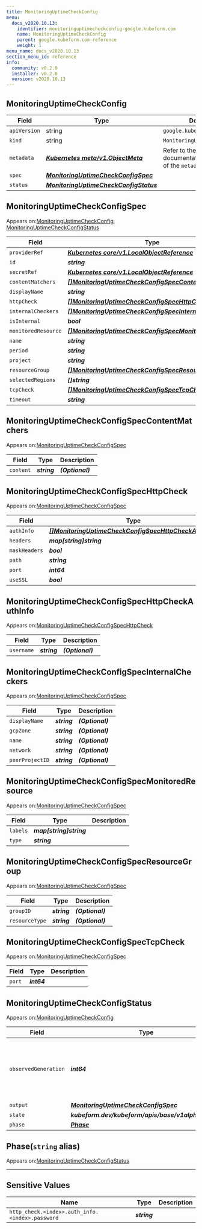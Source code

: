 ```yaml
---
title: MonitoringUptimeCheckConfig
menu:
  docs_v2020.10.13:
    identifier: monitoringuptimecheckconfig-google.kubeform.com
    name: MonitoringUptimeCheckConfig
    parent: google.kubeform.com-reference
    weight: 1
menu_name: docs_v2020.10.13
section_menu_id: reference
info:
  community: v0.2.0
  installer: v0.2.0
  version: v2020.10.13
---
```


## MonitoringUptimeCheckConfig
| Field | Type | Description |
| ------ | ----- | ----------- |
| `apiVersion` | string | `google.kubeform.com/v1alpha1` |
|    `kind` | string | `MonitoringUptimeCheckConfig` |
| `metadata` | ***[Kubernetes meta/v1.ObjectMeta](https://kubernetes.io/docs/reference/generated/kubernetes-api/v1.13/#objectmeta-v1-meta)***|Refer to the Kubernetes API documentation for the fields of the `metadata` field.|
| `spec` | ***[MonitoringUptimeCheckConfigSpec](#monitoringuptimecheckconfigspec)***||
| `status` | ***[MonitoringUptimeCheckConfigStatus](#monitoringuptimecheckconfigstatus)***||
## MonitoringUptimeCheckConfigSpec

Appears on:[MonitoringUptimeCheckConfig](#monitoringuptimecheckconfig), [MonitoringUptimeCheckConfigStatus](#monitoringuptimecheckconfigstatus)

| Field | Type | Description |
| ------ | ----- | ----------- |
| `providerRef` | ***[Kubernetes core/v1.LocalObjectReference](https://kubernetes.io/docs/reference/generated/kubernetes-api/v1.13/#localobjectreference-v1-core)***||
| `id` | ***string***||
| `secretRef` | ***[Kubernetes core/v1.LocalObjectReference](https://kubernetes.io/docs/reference/generated/kubernetes-api/v1.13/#localobjectreference-v1-core)***||
| `contentMatchers` | ***[[]MonitoringUptimeCheckConfigSpecContentMatchers](#monitoringuptimecheckconfigspeccontentmatchers)***| ***(Optional)*** |
| `displayName` | ***string***||
| `httpCheck` | ***[[]MonitoringUptimeCheckConfigSpecHttpCheck](#monitoringuptimecheckconfigspechttpcheck)***| ***(Optional)*** |
| `internalCheckers` | ***[[]MonitoringUptimeCheckConfigSpecInternalCheckers](#monitoringuptimecheckconfigspecinternalcheckers)***| ***(Optional)*** |
| `isInternal` | ***bool***| ***(Optional)*** |
| `monitoredResource` | ***[[]MonitoringUptimeCheckConfigSpecMonitoredResource](#monitoringuptimecheckconfigspecmonitoredresource)***| ***(Optional)*** |
| `name` | ***string***| ***(Optional)*** |
| `period` | ***string***| ***(Optional)*** |
| `project` | ***string***| ***(Optional)*** |
| `resourceGroup` | ***[[]MonitoringUptimeCheckConfigSpecResourceGroup](#monitoringuptimecheckconfigspecresourcegroup)***| ***(Optional)*** |
| `selectedRegions` | ***[]string***| ***(Optional)*** |
| `tcpCheck` | ***[[]MonitoringUptimeCheckConfigSpecTcpCheck](#monitoringuptimecheckconfigspectcpcheck)***| ***(Optional)*** |
| `timeout` | ***string***||
## MonitoringUptimeCheckConfigSpecContentMatchers

Appears on:[MonitoringUptimeCheckConfigSpec](#monitoringuptimecheckconfigspec)

| Field | Type | Description |
| ------ | ----- | ----------- |
| `content` | ***string***| ***(Optional)*** |
## MonitoringUptimeCheckConfigSpecHttpCheck

Appears on:[MonitoringUptimeCheckConfigSpec](#monitoringuptimecheckconfigspec)

| Field | Type | Description |
| ------ | ----- | ----------- |
| `authInfo` | ***[[]MonitoringUptimeCheckConfigSpecHttpCheckAuthInfo](#monitoringuptimecheckconfigspechttpcheckauthinfo)***| ***(Optional)*** |
| `headers` | ***map[string]string***| ***(Optional)*** |
| `maskHeaders` | ***bool***| ***(Optional)*** |
| `path` | ***string***| ***(Optional)*** |
| `port` | ***int64***| ***(Optional)*** |
| `useSSL` | ***bool***| ***(Optional)*** |
## MonitoringUptimeCheckConfigSpecHttpCheckAuthInfo

Appears on:[MonitoringUptimeCheckConfigSpecHttpCheck](#monitoringuptimecheckconfigspechttpcheck)

| Field | Type | Description |
| ------ | ----- | ----------- |
| `username` | ***string***| ***(Optional)*** |
## MonitoringUptimeCheckConfigSpecInternalCheckers

Appears on:[MonitoringUptimeCheckConfigSpec](#monitoringuptimecheckconfigspec)

| Field | Type | Description |
| ------ | ----- | ----------- |
| `displayName` | ***string***| ***(Optional)*** |
| `gcpZone` | ***string***| ***(Optional)*** |
| `name` | ***string***| ***(Optional)*** |
| `network` | ***string***| ***(Optional)*** |
| `peerProjectID` | ***string***| ***(Optional)*** |
## MonitoringUptimeCheckConfigSpecMonitoredResource

Appears on:[MonitoringUptimeCheckConfigSpec](#monitoringuptimecheckconfigspec)

| Field | Type | Description |
| ------ | ----- | ----------- |
| `labels` | ***map[string]string***||
| `type` | ***string***||
## MonitoringUptimeCheckConfigSpecResourceGroup

Appears on:[MonitoringUptimeCheckConfigSpec](#monitoringuptimecheckconfigspec)

| Field | Type | Description |
| ------ | ----- | ----------- |
| `groupID` | ***string***| ***(Optional)*** |
| `resourceType` | ***string***| ***(Optional)*** |
## MonitoringUptimeCheckConfigSpecTcpCheck

Appears on:[MonitoringUptimeCheckConfigSpec](#monitoringuptimecheckconfigspec)

| Field | Type | Description |
| ------ | ----- | ----------- |
| `port` | ***int64***||
## MonitoringUptimeCheckConfigStatus

Appears on:[MonitoringUptimeCheckConfig](#monitoringuptimecheckconfig)

| Field | Type | Description |
| ------ | ----- | ----------- |
| `observedGeneration` | ***int64***| ***(Optional)*** Resource generation, which is updated on mutation by the API Server.|
| `output` | ***[MonitoringUptimeCheckConfigSpec](#monitoringuptimecheckconfigspec)***| ***(Optional)*** |
| `state` | ***kubeform.dev/kubeform/apis/base/v1alpha1.State***| ***(Optional)*** |
| `phase` | ***[Phase](#phase)***| ***(Optional)*** |
## Phase(`string` alias)

Appears on:[MonitoringUptimeCheckConfigStatus](#monitoringuptimecheckconfigstatus)

---
## Sensitive Values
| Name | Type | Description |
|------|------|-------------|
| `http_check.<index>.auth_info.<index>.password` | ***string*** ||
